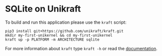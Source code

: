 # SQLite on Unikraft

To build and run this application please use the `kraft` script:

    pip3 install git+https://github.com/unikraft/kraft.git
    mkdir my-first-unikernel && cd my-first-unikernel
    kraft up -p PLATFORM -m ARCHITECTURE sqlite

For more information about `kraft` type ```kraft -h``` or read the
[documentation](http://docs.unikraft.org).
